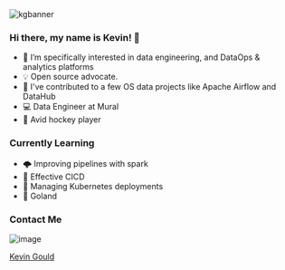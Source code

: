 <img src="https://github.com/khgould/khgould/assets/39738698/dcac94ca-ff80-413d-bae9-f0c0e3e4269f" alt="kgbanner">

### Hi there, my name is Kevin! 👋

- 🔭  I’m specifically interested in data engineering, and DataOps & analytics platforms
- 💡  Open source advocate.
- 🔎  I've contributed to a few OS data projects like Apache Airflow and DataHub
- 💻  Data Engineer at Mural
- :ice_hockey: Avid hockey player

### Currently Learning
- 🌩️  Improving pipelines with spark
- 🤖  Effective CICD
- 🧊  Managing Kubernetes deployments
- 🍼 Goland

### Contact Me
![image](https://img.shields.io/badge/LinkedIn-0077B5?style=for-the-badge&logo=linkedin&logoColor=white)

[Kevin Gould](https://linkedin.com/in/kevin-gould1)
